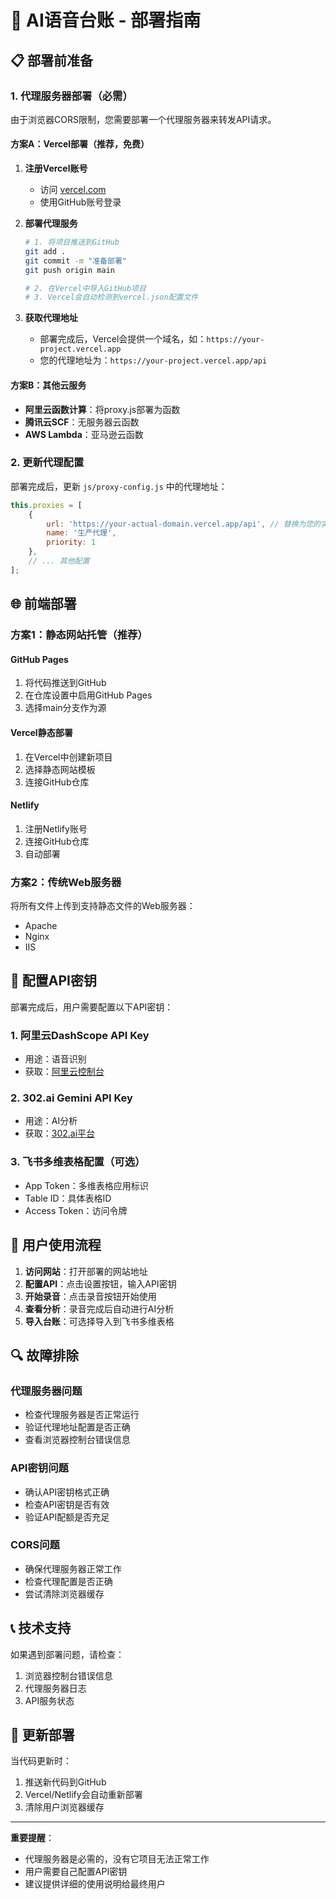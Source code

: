 # 🚀 AI语音台账 - 部署指南

## 📋 部署前准备

### 1. 代理服务器部署（必需）

由于浏览器CORS限制，您需要部署一个代理服务器来转发API请求。

#### 方案A：Vercel部署（推荐，免费）

1. **注册Vercel账号**
   - 访问 [vercel.com](https://vercel.com)
   - 使用GitHub账号登录

2. **部署代理服务**
   ```bash
   # 1. 将项目推送到GitHub
   git add .
   git commit -m "准备部署"
   git push origin main
   
   # 2. 在Vercel中导入GitHub项目
   # 3. Vercel会自动检测到vercel.json配置文件
   ```

3. **获取代理地址**
   - 部署完成后，Vercel会提供一个域名，如：`https://your-project.vercel.app`
   - 您的代理地址为：`https://your-project.vercel.app/api`

#### 方案B：其他云服务

- **阿里云函数计算**：将proxy.js部署为函数
- **腾讯云SCF**：无服务器云函数
- **AWS Lambda**：亚马逊云函数

### 2. 更新代理配置

部署完成后，更新 `js/proxy-config.js` 中的代理地址：

```javascript
this.proxies = [
    {
        url: 'https://your-actual-domain.vercel.app/api', // 替换为您的实际域名
        name: '生产代理',
        priority: 1
    },
    // ... 其他配置
];
```

## 🌐 前端部署

### 方案1：静态网站托管（推荐）

#### GitHub Pages
1. 将代码推送到GitHub
2. 在仓库设置中启用GitHub Pages
3. 选择main分支作为源

#### Vercel静态部署
1. 在Vercel中创建新项目
2. 选择静态网站模板
3. 连接GitHub仓库

#### Netlify
1. 注册Netlify账号
2. 连接GitHub仓库
3. 自动部署

### 方案2：传统Web服务器

将所有文件上传到支持静态文件的Web服务器：
- Apache
- Nginx
- IIS

## 🔧 配置API密钥

部署完成后，用户需要配置以下API密钥：

### 1. 阿里云DashScope API Key
- 用途：语音识别
- 获取：[阿里云控制台](https://dashscope.console.aliyun.com/)

### 2. 302.ai Gemini API Key
- 用途：AI分析
- 获取：[302.ai平台](https://302.ai/)

### 3. 飞书多维表格配置（可选）
- App Token：多维表格应用标识
- Table ID：具体表格ID
- Access Token：访问令牌

## 🎯 用户使用流程

1. **访问网站**：打开部署的网站地址
2. **配置API**：点击设置按钮，输入API密钥
3. **开始录音**：点击录音按钮开始使用
4. **查看分析**：录音完成后自动进行AI分析
5. **导入台账**：可选择导入到飞书多维表格

## 🔍 故障排除

### 代理服务器问题
- 检查代理服务器是否正常运行
- 验证代理地址配置是否正确
- 查看浏览器控制台错误信息

### API密钥问题
- 确认API密钥格式正确
- 检查API密钥是否有效
- 验证API配额是否充足

### CORS问题
- 确保代理服务器正常工作
- 检查代理配置是否正确
- 尝试清除浏览器缓存

## 📞 技术支持

如果遇到部署问题，请检查：
1. 浏览器控制台错误信息
2. 代理服务器日志
3. API服务状态

## 🔄 更新部署

当代码更新时：
1. 推送新代码到GitHub
2. Vercel/Netlify会自动重新部署
3. 清除用户浏览器缓存

---

**重要提醒**：
- 代理服务器是必需的，没有它项目无法正常工作
- 用户需要自己配置API密钥
- 建议提供详细的使用说明给最终用户
